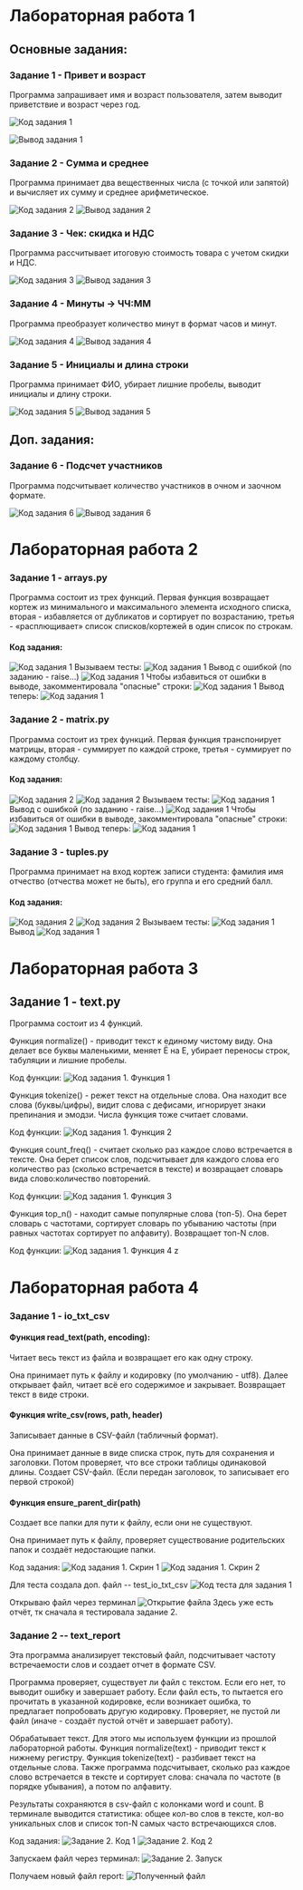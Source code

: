 # Лабораторная работа 1
## Основные задания:

### Задание 1 - Привет и возраст 
Программа запрашивает имя и возраст пользователя, затем выводит приветствие и возраст через год.

![Код задания 1](./images/lab01/task1_code.png)

![Вывод задания 1](./images/lab01/task1_output.png
)

### Задание 2 - Сумма и среднее
Программа принимает два вещественных числа (с точкой или запятой) и вычисляет их сумму и среднее арифметическое.

![Код задания 2](./images/lab01/task2_code.png)
![Вывод задания 2](./images/lab01/task2_output.png)

### Задание 3 - Чек: скидка и НДС
Программа рассчитывает итоговую стоимость товара с учетом скидки и НДС.

![Код задания 3](./images/lab01/task3_code.png)
![Вывод задания 3](./images/lab01/task3_output.png)

### Задание 4 - Минуты → ЧЧ:ММ
Программа преобразует количество минут в формат часов и минут.

![Код задания 4](./images/lab01/task4_code.png)
![Вывод задания 4](./images/lab01/task4_output.png)

### Задание 5 - Инициалы и длина строки
Программа принимает ФИО, убирает лишние пробелы, выводит инициалы и длину строки.

![Код задания 5](./images/lab01/task5_code.png)
![Вывод задания 5](./images/lab01/task5_output.png)

## Доп. задания:

### Задание 6 - Подсчет участников 
Программа подсчитывает количество участников в очном и заочном формате.

![Код задания 6](./images/lab01/task6_code.png)
![Вывод задания 6](./images/lab01/task6_output.png)



# Лабораторная работа 2

### Задание 1 - arrays.py

Программа состоит из трех функций.
Первая функция возвращает кортеж из минимального и максимального элемента исходного списка, вторая - избавляется от дубликатов и сортирует по возрастанию, третья - «расплющивает» список списков/кортежей в один список по строкам.
#### Код задания:
![Код задания 1](./images/lab02/task1_code.png)
Вызываем тесты:
![Код задания 1](./images/lab02/task1_test.png)
Вывод с ошибкой (по заданию - raise...)
![Код задания 1](./images/lab02/task1_output1.png)
Чтобы избавиться от ошибки в выводе, закомментировала "опасные" строки:
![Код задания 1](./images/lab02/task1_test2.png)
Вывод теперь:
![Код задания 1](./images/lab02/task1_output1.png)


### Задание 2 - matrix.py

Программа состоит из трех функций.
Первая функция транспонирует матрицы, вторая - суммирует по каждой строке, третья - суммирует по каждому столбцу.
#### Код задания:
![Код задания 2](./images/lab02/task2_code1.png)
![Код задания 2](./images/lab02/task2_code2.png)
Вызываем тесты:
![Код задания 1](./images/lab02/task2_test1.png)
Вывод с ошибкой (по заданию - raise...)
![Код задания 1](./images/lab02/task2_output2.png)
Чтобы избавиться от ошибки в выводе, закомментировала "опасные" строки:
![Код задания 1](./images/lab02/task2_test2.png)
Вывод теперь:
![Код задания 1](./hiberfil.sysimages/lab02/task2_output2.png)


### Задание 3 - tuples.py

Программа принимает на вход кортеж записи студента: фамилия имя отчество (отчества может не быть), его группа и его средний балл. 
#### Код задания:
![Код задания 2](./images/lab02/task3_code1.png)
![Код задания 2](./images/lab02/task3_code2.png)
Вызываем тесты:
![Код задания 1](./images/lab02/task3_test.png)
Вывод 
![Код задания 1](./images/lab02/task3_output.png)

# Лабораторная работа 3

## Задание 1 - text.py

Программа состоит из 4 функций.

Функция normalize() - приводит текст к единому чистому виду.
Она делает все буквы маленькими, меняет Ё на Е, убирает переносы строк, табуляции и лишние пробелы. 

Код функции:
![Код задания 1. Функция 1](./images/lab03/task1_code1.png)

Функция tokenize() - режет текст на отдельные слова.
Она находит все слова (буквы/цифры), видит слова с дефисами, игнорирует знаки препинания и эмодзи. Числа функция тоже считает словами.

Код функции:
![Код задания 1. Функция 2](./images/lab03/task1_code2.png)

Функция count_freq() - считает сколько раз каждое слово встречается в тексте.
Она берет список слов, подсчитывает для каждого слова его количество раз (сколько встречается в тексте) и возвращает словарь вида слово:количество повторений.

Код функции:
![Код задания 1. Функция 3](./images/lab03/task1_code3.png)

Функция top_n() - находит самые популярные слова (топ-5).
Она берет словарь с частотами, сортирует словарь по убыванию частоты (при равных частотах сортирует по алфавиту). Возвращает топ-N слов.

Код функции:
![Код задания 1. Функция 4](./images/lab03/task1_code1.png)
z

# Лабораторная работа 4

### Задание 1 - io_txt_csv

#### Функция read_text(path, encoding):
Читает весь текст из файла и возвращает его как одну строку.

Она принимает путь к файлу и кодировку (по умолчанию - utf8). Далее открывает файл, читает всё его содержимое и закрывает. Возвращает текст в виде строки. 

#### Функция write_csv(rows, path, header)
Записывает данные в CSV-файл (табличный формат).

Она принимает данные в виде списка строк, путь для сохранения и заголовки. Потом проверяет, что все строки таблицы одинаковой длины. Создает CSV-файл. (Если передан заголовок, то записывает его первой строкой)

#### Функция ensure_parent_dir(path)
Создает все папки для пути к файлу, если они не существуют.

Она принимает путь к файлу, проверяет существование родительских папок и создаёт недостающие папки.

Код задания:
![Код задания 1. Скрин 1](images/lab04/task1_code1.png)
![Код задания 1. Скрин 2](images/lab04/task1_code2.png)

Для теста создала доп. файл -- test_io_txt_csv
![Код теста для задания 1](images/lab04/task1_test1.png)

Открываю файл через терминал 
![Открытие файла](images/lab04/task1_test2.png)
Здесь уже есть отчёт, тк сначала я тестировала задание 2.
### Задание 2 -- text_report

Эта программа анализирует текстовый файл, подсчитывает частоту встречаемости слов и создает отчет в формате CSV.

Программа проверяет, существует ли файл с текстом. Если его нет, то выводит ошибку и завершает работу. 
Если файл есть, то пытается его прочитать в указанной кодировке, если возникает ошибка, то предлагает попробовать другую кодировку.
Проверяет, не пустой ли файл (иначе - создаёт пустой отчёт и завершает работу).

Обрабатывает текст. Для этого мы используем функции из прошлой лабораторной работы. 
Функция normalize(text) - приводит текст к нижнему регистру.
Функция tokenize(text) - разбивает текст на отдельные слова.
Также программа подсчитывает, сколько раз каждое слово встречается в тексте и сортирует слова: сначала по частоте (в порядке убывания), а потом по алфавиту. 

Результаты сохраняются в csv-файл с колонками word и count.
В терминале выводится статистика: общее кол-во слов в тексте, кол-во уникальных слов и список топ-N самых часто встречающихся слов. 

Код задания:
![Задание 2. Код 1](images/lab04/task2_code1.png)
![Задание 2. Код 2](images/lab04/task2_code2.png)

Запускаем файл через терминал:
![Задание 2. Запуск](images/lab04/task2_output.png)

Получаем новый файл report:
![Полученный файл](images/lab04/task1_output.png)



